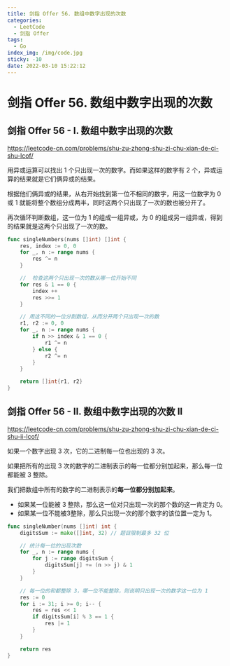 ```yaml
---
title: 剑指 Offer 56. 数组中数字出现的次数
categories:
  - LeetCode
  - 剑指 Offer
tags:
  - Go
index_img: /img/code.jpg
sticky: -10
date: 2022-03-10 15:22:12
---
```


# 剑指 Offer 56. 数组中数字出现的次数

## 剑指 Offer 56 - I. 数组中数字出现的次数

https://leetcode-cn.com/problems/shu-zu-zhong-shu-zi-chu-xian-de-ci-shu-lcof/

用异或运算可以找出 1 个只出现一次的数字。而如果这样的数字有 2 个，异或运算的结果就是它们俩异或的结果。

根据他们俩异或的结果，从右开始找到第一位不相同的数字，用这一位数字为 0 或 1 就能将整个数组分成两半，同时这两个只出现了一次的数也被分开了。

再次循环判断数组，这一位为 1 的组成一组异或，为 0 的组成另一组异或，得到的结果就是这两个只出现了一次的数。

```go
func singleNumbers(nums []int) []int {
    res, index := 0, 0
    for _, n := range nums {
        res ^= n
    }

    //  检查这两个只出现一次的数从哪一位开始不同
    for res & 1 == 0 {
        index ++
        res >>= 1
    }

    // 用这不同的一位分割数组，从而分开两个只出现一次的数
    r1, r2 := 0, 0
    for _, n := range nums {
        if n >> index & 1 == 0 {
            r1 ^= n
        } else {
            r2 ^= n
        }
    }

    return []int{r1, r2}
}
```

## 剑指 Offer 56 - II. 数组中数字出现的次数 II

https://leetcode-cn.com/problems/shu-zu-zhong-shu-zi-chu-xian-de-ci-shu-ii-lcof/

如果一个数字出现 3 次，它的二进制每一位也出现的 3 次。

如果把所有的出现 3 次的数字的二进制表示的每一位都分别加起来，那么每一位都能被 3 整除。 

我们把数组中所有的数字的二进制表示的**每一位都分别加起来**。

+ 如果某一位能被 3 整除，那么这一位对只出现一次的那个数的这一肯定为 0。
+ 如果某一位不能被3整除，那么只出现一次的那个数字的该位置一定为 1。

```go
func singleNumber(nums []int) int {
    digitsSum := make([]int, 32) // 题目限制最多 32 位

    // 统计每一位的出现次数
    for _, n := range nums {
        for j := range digitsSum {
            digitsSum[j] += (n >> j) & 1
        }
    }

    // 每一位的和都整除 3，哪一位不能整除，则说明只出现一次的数字这一位为 1
    res := 0
    for i := 31; i >= 0; i-- {
        res = res << 1
        if digitsSum[i] % 3 == 1 {
            res |= 1
        }
    }

    return res
}
```
